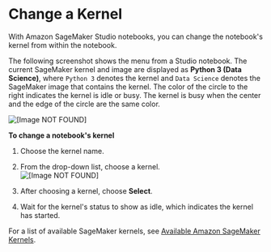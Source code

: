 # Change a Kernel<a name="notebooks-run-and-manage-change-image"></a>

With Amazon SageMaker Studio notebooks, you can change the notebook's kernel from within the notebook\.

The following screenshot shows the menu from a Studio notebook\. The current SageMaker kernel and image are displayed as **Python 3 \(Data Science\)**, where `Python 3` denotes the kernel and `Data Science` denotes the SageMaker image that contains the kernel\. The color of the circle to the right indicates the kernel is idle or busy\. The kernel is busy when the center and the edge of the circle are the same color\.

![\[Image NOT FOUND\]](http://docs.aws.amazon.com/sagemaker/latest/dg/images/studio/studio-notebook-menu-kernel.png)

**To change a notebook's kernel**

1. Choose the kernel name\.

1. From the drop\-down list, choose a kernel\.  
![\[Image NOT FOUND\]](http://docs.aws.amazon.com/sagemaker/latest/dg/images/studio/studio-notebook-switch-kernel.png)

1. After choosing a kernel, choose **Select**\.

1. Wait for the kernel's status to show as idle, which indicates the kernel has started\.

For a list of available SageMaker kernels, see [Available Amazon SageMaker Kernels](notebooks-available-kernels.md)\. 